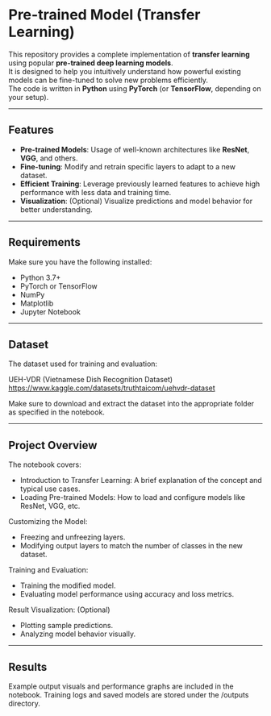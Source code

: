 # Pre-trained Model (Transfer Learning)

This repository provides a complete implementation of **transfer learning** using popular **pre-trained deep learning models**.  
It is designed to help you intuitively understand how powerful existing models can be fine-tuned to solve new problems efficiently.  
The code is written in **Python** using **PyTorch** (or **TensorFlow**, depending on your setup).

---

## Features

- **Pre-trained Models**: Usage of well-known architectures like **ResNet**, **VGG**, and others.
- **Fine-tuning**: Modify and retrain specific layers to adapt to a new dataset.
- **Efficient Training**: Leverage previously learned features to achieve high performance with less data and training time.
- **Visualization**: (Optional) Visualize predictions and model behavior for better understanding.

---

## Requirements

Make sure you have the following installed:

- Python 3.7+
- PyTorch or TensorFlow
- NumPy
- Matplotlib
- Jupyter Notebook

---

## Dataset

The dataset used for training and evaluation:

UEH-VDR (Vietnamese Dish Recognition Dataset)
https://www.kaggle.com/datasets/truthtaicom/uehvdr-dataset

Make sure to download and extract the dataset into the appropriate folder as specified in the notebook.

---

## Project Overview
The notebook covers:
- Introduction to Transfer Learning: A brief explanation of the concept and typical use cases.
- Loading Pre-trained Models: How to load and configure models like ResNet, VGG, etc.
  
Customizing the Model:
- Freezing and unfreezing layers.
- Modifying output layers to match the number of classes in the new dataset.
  
Training and Evaluation:
- Training the modified model.
- Evaluating model performance using accuracy and loss metrics.
  
Result Visualization: (Optional)
- Plotting sample predictions.
- Analyzing model behavior visually.

---

## Results

Example output visuals and performance graphs are included in the notebook.
Training logs and saved models are stored under the /outputs directory.

